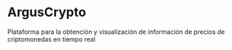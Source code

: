 # ArgusCrypto
Plataforma para la obtención y visualización de información de precios de criptomonedas en tiempo real
